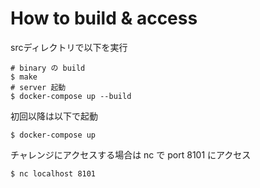 # How to build & access
srcディレクトリで以下を実行
```shell=
# binary の build
$ make
# server 起動
$ docker-compose up --build
```

初回以降は以下で起動
```shell=
$ docker-compose up
```

チャレンジにアクセスする場合は nc で port 8101 にアクセス
```shell=
$ nc localhost 8101
```
